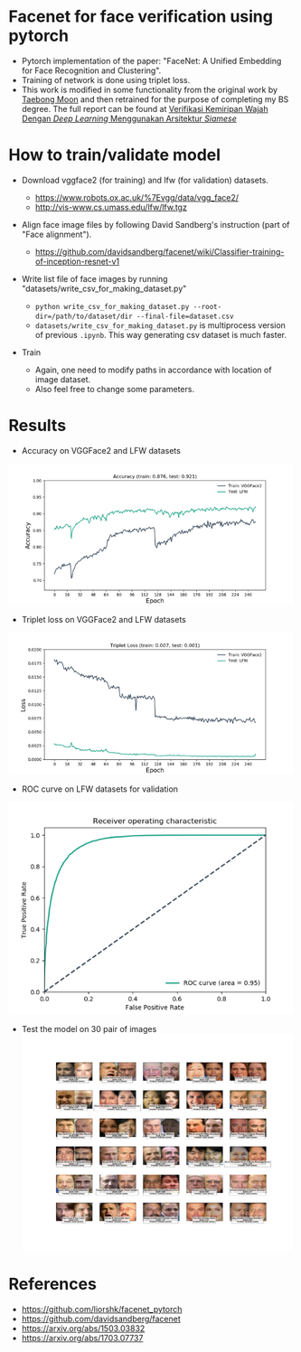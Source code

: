 # Facenet for face verification using pytorch
- Pytorch implementation of the paper: "FaceNet: A Unified Embedding for Face Recognition and Clustering".
- Training of network is done using triplet loss.
- This work is modified in some functionality from the original work by [Taebong Moon](https://github.com/tbmoon/facenet) and then retrained for the purpose of completing my BS degree. The full report can be found at [Verifikasi Kemiripan Wajah Dengan _Deep Learning_ Menggunakan Arsitektur _Siamese_](https://github.com/khrlimam/skripsi/raw/master/pdfs/finishing.pdf)


# How to train/validate model
- Download vggface2 (for training) and lfw (for validation) datasets.
  - https://www.robots.ox.ac.uk/%7Evgg/data/vgg_face2/
  - http://vis-www.cs.umass.edu/lfw/lfw.tgz

- Align face image files by following David Sandberg's instruction (part of "Face alignment").
  - https://github.com/davidsandberg/facenet/wiki/Classifier-training-of-inception-resnet-v1

- Write list file of face images by running "datasets/write_csv_for_making_dataset.py"
  - `python write_csv_for_making_dataset.py --root-dir=/path/to/dataset/dir --final-file=dataset.csv`
  - `datasets/write_csv_for_making_dataset.py` is multiprocess version of previous `.ipynb`. This way generating csv dataset is much faster.
  
- Train
  - Again, one need to modify paths in accordance with location of image dataset.
  - Also feel free to change some parameters.
  
  
# Results

- Accuracy on VGGFace2 and LFW datasets

![accuracy](./log/tmp/accuracy.jpg)

- Triplet loss on VGGFace2 and LFW datasets

![loss](./log/tmp/loss.jpg)

- ROC curve on LFW datasets for validation

![roc curve](./log/tmp/roc.png)

- Test the model on 30 pair of images
![Test Result on 30 pair of images](./log/tmp/test-result.png)


# References
- https://github.com/liorshk/facenet_pytorch 
- https://github.com/davidsandberg/facenet
- https://arxiv.org/abs/1503.03832
- https://arxiv.org/abs/1703.07737
